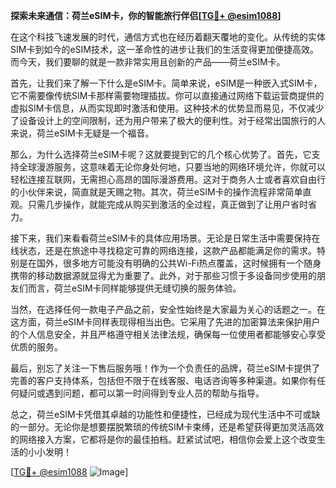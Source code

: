 **探索未来通信：荷兰eSIM卡，你的智能旅行伴侣[[TG💪+ @esim1088](https://t.me/s/esim1088)]**

在这个科技飞速发展的时代，通信方式也在经历着翻天覆地的变化。从传统的实体SIM卡到如今的eSIM技术，这一革命性的进步让我们的生活变得更加便捷高效。而今天，我们要聊的就是一款非常实用且创新的产品——荷兰eSIM卡。

首先，让我们来了解一下什么是eSIM卡。简单来说，eSIM是一种嵌入式SIM卡，它不需要像传统SIM卡那样需要物理插拔。你可以直接通过网络下载运营商提供的虚拟SIM卡信息，从而实现即时激活和使用。这种技术的优势显而易见，不仅减少了设备设计上的空间限制，还为用户带来了极大的便利性。对于经常出国旅行的人来说，荷兰eSIM卡无疑是一个福音。

那么，为什么选择荷兰eSIM卡呢？这就要提到它的几个核心优势了。首先，它支持全球漫游服务，这意味着无论你身处何地，只要当地的网络环境允许，你就可以轻松连接互联网，无需担心高昂的国际漫游费用。这对于商务人士或者喜欢自由行的小伙伴来说，简直就是天赐之物。其次，荷兰eSIM卡的操作流程非常简单直观。只需几步操作，就能完成从购买到激活的全过程，真正做到了让用户省时省力。

接下来，我们来看看荷兰eSIM卡的具体应用场景。无论是日常生活中需要保持在线状态，还是在旅途中寻找稳定可靠的网络连接，这款产品都能满足你的需求。特别是在国外，很多地方可能没有明确的公共Wi-Fi热点覆盖，这时候拥有一个随身携带的移动数据源就显得尤为重要了。此外，对于那些习惯于多设备同步使用的朋友们而言，荷兰eSIM卡同样能够提供无缝切换的服务体验。

当然，在选择任何一款电子产品之前，安全性始终是大家最为关心的话题之一。在这方面，荷兰eSIM卡同样表现得相当出色。它采用了先进的加密算法来保护用户的个人信息安全，并且严格遵守相关法律法规，确保每一位使用者都能够安心享受优质的服务。

最后，别忘了关注一下售后服务哦！作为一个负责任的品牌，荷兰eSIM卡提供了完善的客户支持体系，包括但不限于在线客服、电话咨询等多种渠道。如果你有任何疑问或遇到问题，都可以第一时间得到专业人员的帮助与指导。

总之，荷兰eSIM卡凭借其卓越的功能性和便捷性，已经成为现代生活中不可或缺的一部分。无论你是想要摆脱繁琐的传统SIM卡束缚，还是希望获得更加灵活高效的网络接入方案，它都将是你的最佳拍档。赶紧试试吧，相信你会爱上这个改变生活的小小发明！

[[TG💪+ @esim1088](https://t.me/s/esim1088) ![Image](https://i.postimg.cc/4NQfJmqS/Snipaste-2025-05-13-00-14-12.png)]